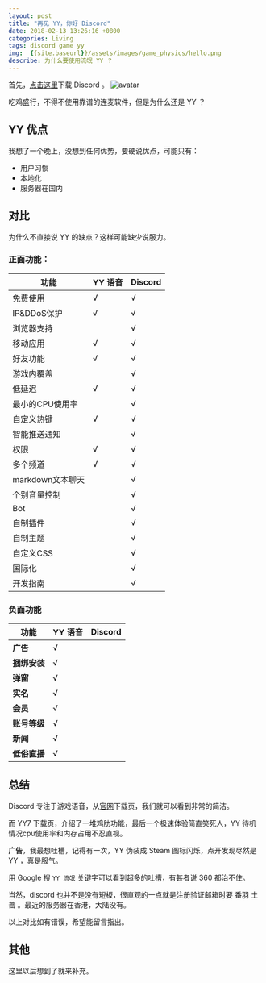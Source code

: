 ```yaml
---
layout: post
title: "再见 YY，你好 Discord"
date: 2018-02-13 13:26:16 +0800
categories: Living
tags: discord game yy
img:  {{site.baseurl}}/assets/images/game_physics/hello.png
describe: 为什么要使用流氓 YY ？
---
```


首先，[点击这里](https://discordapp.com/)下载 Discord 。
![avatar]( {{site.baseurl}}/assets/images/game_physics/hello.png)

吃鸡盛行，不得不使用靠谱的连麦软件，但是为什么还是 YY ？

## YY 优点

我想了一个晚上，没想到任何优势，要硬说优点，可能只有：

* 用户习惯
* 本地化
* 服务器在国内

## 对比

为什么不直接说 YY 的缺点？这样可能缺少说服力。

### 正面功能：

功能              | YY 语音| Discord |
----              | ---    | ---     |
免费使用           | √      |   √     |
IP&DDoS保护       | √      | √       |
浏览器支持         |         |√|
移动应用        |√|√
好友功能        |√|√
游戏内覆盖       ||√
低延迟           |√|√
最小的CPU使用率 ||√
自定义热键 |√|√
智能推送通知||√
权限|√|√
多个频道|√|√
markdown文本聊天||√
个别音量控制||√
Bot||√
自制插件||√
自制主题||√
自定义CSS||√
国际化||√
开发指南||√

### 负面功能

功能              | YY 语音| Discord |
----              | ---    | ---     |
**广告**|√|
**捆绑安装**|√|
**弹窗**|√|
**实名**|√|
**会员**|√|
**账号等级**|√|
**新闻**|√|
**低俗直播**|√|

## 总结

Discord 专注于游戏语音，从[官网](https://discordapp.com/)下载页，我们就可以看到非常的简洁。

而 YY7 下载页，介绍了一堆鸡肋功能，最后一个极速体验简直笑死人，YY 待机情况cpu使用率和内存占用不忍直视。

**广告**，我最想吐槽，记得有一次，YY 伪装成 Steam 图标闪烁，点开发现尽然是 YY ，真是服气。

用 Google 搜 `YY 流氓` 关键字可以看到超多的吐槽，有甚者说 360 都治不住。

当然，discord 也并不是没有短板，很直观的一点就是注册验证邮箱时要 番羽 土蔷 。最近的服务器在香港，大陆没有。

以上对比如有错误，希望能留言指出。

## 其他

这里以后想到了就来补充。